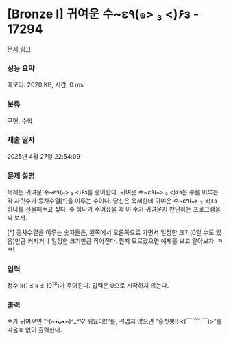 # [Bronze I] 귀여운 수~ε٩(๑> ₃ <)۶з - 17294 

[문제 링크](https://www.acmicpc.net/problem/17294) 

### 성능 요약

메모리: 2020 KB, 시간: 0 ms

### 분류

구현, 수학

### 제출 일자

2025년 4월 27일 22:54:09

### 문제 설명

<p>욱제는 귀여운 수~ε٩(๑> ₃ <)۶з를 좋아한다. 귀여운 수~ε٩(๑> ₃ <)۶з는 수를 이루는 각 자릿수가 등차수열[*]을 이루는 수이다. 당신은 욱제한테 귀여운 수~ε٩(๑> ₃ <)۶з 하나를 선물해주고 싶다. 수 하나가 주어졌을 때 이 수가 귀여운지 판단하는 프로그램을 짜 보자.</p>

<p>[*] 등차수열을 이루는 숫자들은, 왼쪽에서 오른쪽으로 가면서 일정한 크기(0일 수도 있음)만큼 커지거나 일정한 크기만큼 작아진다. 뭔지 모르겠으면 예제를 보고 알아보자. ㅋㅋ!</p>

### 입력 

 <p>정수 k(1 ≤ k ≤ 10<sup>18</sup>)가 주어진다. 입력은 0으로 시작하지 않는다.</p>

### 출력 

 <p>수가 귀여우면 "<span class="emoji">◝(⑅•ᴗ•⑅)◜..°♡</span> 뀌요미!!"를, 귀엽지 않으면 "흥칫뿡!! <(￣ ﹌ ￣)>"를 따옴표 없이 출력한다.</p>

